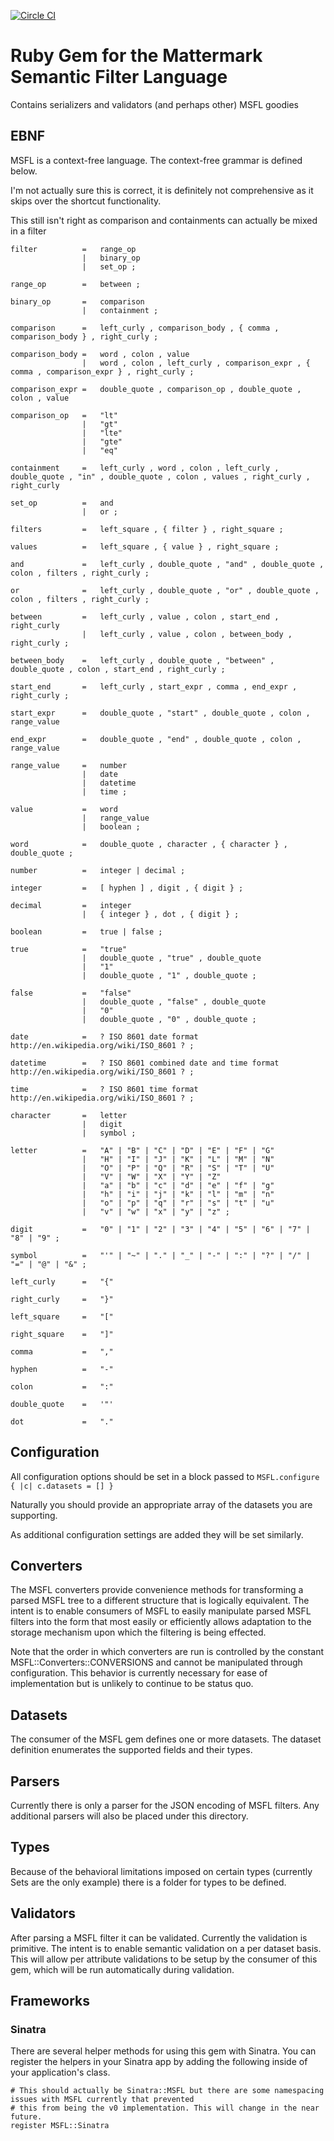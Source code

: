 [![Circle CI](https://circleci.com/gh/Referly/msfl.svg?style=svg)](https://circleci.com/gh/Referly/msfl)

# Ruby Gem for the Mattermark Semantic Filter Language

Contains serializers and validators (and perhaps other) MSFL goodies

## EBNF

MSFL is a context-free language. The context-free grammar is defined below.

I'm not actually sure this is correct, it is definitely not comprehensive as it skips over the shortcut functionality.

This still isn't right as comparison and containments can actually be mixed in a filter

    filter          =   range_op
                    |   binary_op
                    |   set_op ;

    range_op        =   between ;

    binary_op       =   comparison
                    |   containment ;

    comparison      =   left_curly , comparison_body , { comma , comparison_body } , right_curly ;

    comparison_body =   word , colon , value
                    |   word , colon , left_curly , comparison_expr , { comma , comparison_expr } , right_curly ;

    comparison_expr =   double_quote , comparison_op , double_quote , colon , value

    comparison_op   =   "lt"
                    |   "gt"
                    |   "lte"
                    |   "gte"
                    |   "eq"

    containment     =   left_curly , word , colon , left_curly , double_quote , "in" , double_quote , colon , values , right_curly , right_curly

    set_op          =   and
                    |   or ;

    filters         =   left_square , { filter } , right_square ;

    values          =   left_square , { value } , right_square ;

    and             =   left_curly , double_quote , "and" , double_quote , colon , filters , right_curly ;

    or              =   left_curly , double_quote , "or" , double_quote , colon , filters , right_curly ;

    between         =   left_curly , value , colon , start_end , right_curly
                    |   left_curly , value , colon , between_body , right_curly ;

    between_body    =   left_curly , double_quote , "between" , double_quote , colon , start_end , right_curly ;

    start_end       =   left_curly , start_expr , comma , end_expr , right_curly ;

    start_expr      =   double_quote , "start" , double_quote , colon , range_value

    end_expr        =   double_quote , "end" , double_quote , colon , range_value

    range_value     =   number
                    |   date
                    |   datetime
                    |   time ;

    value           =   word
                    |   range_value
                    |   boolean ;

    word            =   double_quote , character , { character } , double_quote ;

    number          =   integer | decimal ;

    integer         =   [ hyphen ] , digit , { digit } ;

    decimal         =   integer
                    |   { integer } , dot , { digit } ;

    boolean         =   true | false ;

    true            =   "true"
                    |   double_quote , "true" , double_quote
                    |   "1"
                    |   double_quote , "1" , double_quote ;

    false           =   "false"
                    |   double_quote , "false" , double_quote
                    |   "0"
                    |   double_quote , "0" , double_quote ;

    date            =   ? ISO 8601 date format http://en.wikipedia.org/wiki/ISO_8601 ? ;

    datetime        =   ? ISO 8601 combined date and time format http://en.wikipedia.org/wiki/ISO_8601 ? ;

    time            =   ? ISO 8601 time format http://en.wikipedia.org/wiki/ISO_8601 ? ;

    character       =   letter
                    |   digit
                    |   symbol ;

    letter          =   "A" | "B" | "C" | "D" | "E" | "F" | "G"
                    |   "H" | "I" | "J" | "K" | "L" | "M" | "N"
                    |   "O" | "P" | "Q" | "R" | "S" | "T" | "U"
                    |   "V" | "W" | "X" | "Y" | "Z"
                    |   "a" | "b" | "c" | "d" | "e" | "f" | "g"
                    |   "h" | "i" | "j" | "k" | "l" | "m" | "n"
                    |   "o" | "p" | "q" | "r" | "s" | "t" | "u"
                    |   "v" | "w" | "x" | "y" | "z" ;

    digit           =   "0" | "1" | "2" | "3" | "4" | "5" | "6" | "7" | "8" | "9" ;

    symbol          =   "'" | "~" | "." | "_" | "-" | ":" | "?" | "/" | "=" | "@" | "&" ;

    left_curly      =   "{"

    right_curly     =   "}"

    left_square     =   "["

    right_square    =   "]"

    comma           =   ","

    hyphen          =   "-"

    colon           =   ":"

    double_quote    =   '"'

    dot             =   "."




## Configuration

All configuration options should be set in a block passed to `MSFL.configure { |c| c.datasets = [] }`

Naturally you should provide an appropriate array of the datasets you are supporting.

As additional configuration settings are added they will be set similarly.

## Converters

The MSFL converters provide convenience methods for transforming a parsed MSFL tree to a different structure that is
logically equivalent. The intent is to enable consumers of MSFL to easily manipulate parsed MSFL filters into the form
that most easily or efficiently allows adaptation to the storage mechanism upon which the filtering is being effected.

Note that the order in which converters are run is controlled by the constant MSFL::Converters::CONVERSIONS and cannot
be manipulated through configuration. This behavior is currently necessary for ease of implementation but is unlikely
to continue to be status quo.

## Datasets

The consumer of the MSFL gem defines one or more datasets. The dataset definition enumerates the supported fields and
their types.

## Parsers

Currently there is only a parser for the JSON encoding of MSFL filters. Any additional parsers will also be placed
under this directory.

## Types

Because of the behavioral limitations imposed on certain types (currently Sets are the only example) there is a folder
for types to be defined.

## Validators

After parsing a MSFL filter it can be validated. Currently the validation is primitive. The intent is to enable
semantic validation on a per dataset basis. This will allow per attribute validations to be setup by the consumer
of this gem, which will be run automatically during validation.

## Frameworks

### Sinatra

There are several helper methods for using this gem with Sinatra. You can register the helpers in your Sinatra app
by adding the following inside of your application's class.

```
# This should actually be Sinatra::MSFL but there are some namespacing issues with MSFL currently that prevented
# this from being the v0 implementation. This will change in the near future.
register MSFL::Sinatra
```